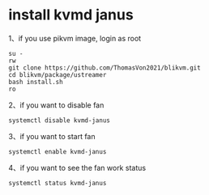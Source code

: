 # install kvmd janus

1、if you use pikvm image, login as root
```
su -
rw
git clone https://github.com/ThomasVon2021/blikvm.git
cd blikvm/package/ustreamer
bash install.sh
ro
```

2、if you want to disable fan
```
systemctl disable kvmd-janus
```

3、if you want to start fan
```
systemctl enable kvmd-janus
```

4、if you want to see the fan work status
```
systemctl status kvmd-janus
```